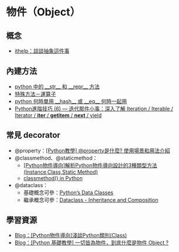 # 物件（Object）
## 概念
* [ithelp：談談抽象這件事](https://ithelp.ithome.com.tw/articles/10223079)

## 內建方法
* [python 中的 \_\_str\_\_ 和 \_\_repr\_\_ 方法](https://blog.csdn.net/z_feng12489/article/details/89708907)
* [特殊方法－運算子](https://openhome.cc/zh-tw/python/encapsulation/special-method/)
* [python 何時單用 \_\_hash\_\_ 或 \_\_eq\_\_ 何時一起用](https://blog.csdn.net/sinat_38068807/article/details/86519944)
* [Python進階技巧 (6) — 迭代那件小事：深入了解 Iteration / Iterable / Iterator / __iter__ / __getitem__ / __next__ / yield](https://medium.com/citycoddee/python%E9%80%B2%E9%9A%8E%E6%8A%80%E5%B7%A7-6-%E8%BF%AD%E4%BB%A3%E9%82%A3%E4%BB%B6%E5%B0%8F%E4%BA%8B-%E6%B7%B1%E5%85%A5%E4%BA%86%E8%A7%A3-iteration-iterable-iterator-iter-getitem-next-fac5b4542cf4)

## 常見 decorator
* @property：[[Python教學] @property是什麼? 使用場景和用法介紹](https://www.maxlist.xyz/2019/12/25/python-property/)
* @classmethod、@staticmethod：
  * [[Python物件導向]解析Python物件導向設計的3種類型方法(Instance,Class,Static Method)](https://www.learncodewithmike.com/2020/01/python-method.html)
  * [classmethod() in Python](https://www.geeksforgeeks.org/classmethod-in-python/)
* @dataclass：
  * 基礎概念可參：[Python’s Data Classes](https://medium.com/@omerg7493/pythons-data-class-59098f4a2044)
  * 繼承概念可參：[Dataclass - Inheritance and Composition](https://emilearthur.github.io/fastblog/python/oop/data/2021/08/18/DataClass-Inheritance-and-Composition.html)

## 學習資源
* [Blog：[Python物件導向]淺談Python類別(Class)](https://www.learncodewithmike.com/2020/01/python-class.html)
* [Blog：[Python 基礎教學] 一切皆為物件，到底什麼是物件 Object ?](https://www.maxlist.xyz/2021/01/11/python-object/)
